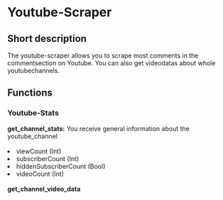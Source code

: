 
<h1>Youtube-Scraper</h1>

<h2>Short description </h2>
The youtube-scraper allows you to scrape most comments in the commentsection on Youtube. You can also get videodatas about whole youtubechannels.

<h2>Functions</h2>
<h3>Youtube-Stats</h3>
<b>get_channel_stats:</b> You receive general information about the youtube_channel
<br><br>
<li> viewCount (Int)
<li> subscriberCount (Int)
<li> hiddenSubscriberCount (Bool)
<li> videoCount (Int)
<br><br>
<b>get_channel_video_data</b>
